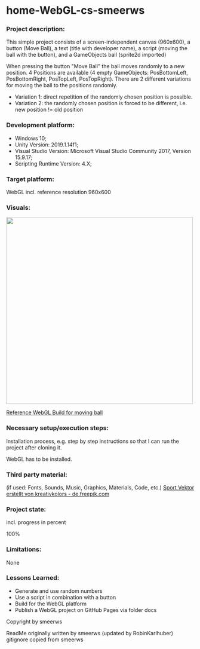 # home-WebGL-cs-smeerws

### Project description: 
This simple project consists of a screen-independent canvas (960x600), 
a button (Move Ball), a text (title with developer name), a script (moving the ball with the button), 
and a GameObjects ball (sprite2d imported)

When pressing the button "Move Ball" the ball moves randomly to a new position. 
4 Positions are available (4 empty GameObjects: PosBottomLeft, PosBottomRight, PosTopLeft, PosTopRight).
There are 2 different variations for moving the ball to the positions randomly.
* Variation 1: direct repetition of the randomly chosen position is possible.
* Variation 2: the randomly chosen position is forced to be different, i.e. new position != old position  

### Development platform: 
* Windows 10; 
* Unity Version: 2019.1.14f1; 
* Visual Studio Version: Microsoft Visual Studio Community 2017, Version 15.9.17;
* Scripting Runtime Version: 4.X;

### Target platform: 
WebGL incl. reference resolution 960x600 

### Visuals: 
<div>
<img src = "./Screenshots/sketch-moving-ball.jpg" width = "500">
</div>

<a href="https://3ahmnm-htlsbg.github.io/home-WebGl-cs-smeerws/">Reference WebGL Build for moving ball</a>

### Necessary setup/execution steps: 
Installation process, e.g. step by step instructions so that I can run the project after cloning it.

WebGL has to be installed.

### Third party material: 
(if used: Fonts, Sounds, Music, Graphics, Materials, Code, etc.)
<a href="https://de.freepik.com/fotos-vektoren-kostenlos/sport">Sport Vektor erstellt von kreativkolors - de.freepik.com</a>

### Project state: 
incl. progress in percent

100%

### Limitations: 
None

### Lessons Learned: 
* Generate and use random numbers
* Use a script in combination with a button
* Build for the WebGL platform
* Publish a WebGL project on GitHub Pages via folder docs


Copyright by smeerws

ReadMe originally written by smeerws (updated by RobinKarlhuber)
gitignore copied from smeerws